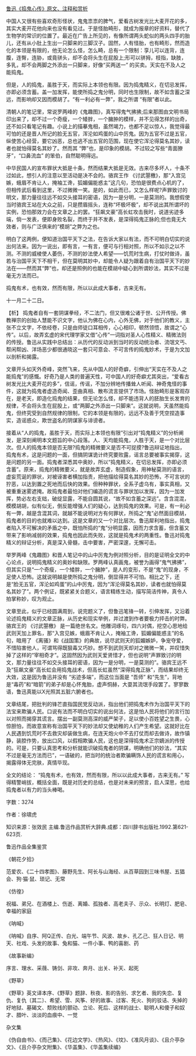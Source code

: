[鲁迅《捣鬼心传》原文、注释和赏析](https://www.vrrw.net/wx/9659.html)

中国人又很有些喜欢奇形怪状，鬼鬼祟祟的脾气，爱看古树发光比大麦开花的多，其实大麦开花他向来也没有看见过。于是怪胎畸形，就成为报章的好资料，替代了生物学的常识的位置了。最近在广告上所见的，有像所谓两头蛇似的两头四手的胎儿，还有从小肚上生出一只脚来的三脚汉子。固然，人有怪胎，也有畸形，然而造化的本领是有限的，他无论怎么怪，怎么畸，总有一个限制：孪儿可以连背，连腹，连臀，连胁，或竟骈头，却不会将头生在屁股上;形可以骈拇，枝指，缺肢，多乳，却不会两脚之外添出一只脚来，好像“买两送一” 的买卖。天实在不及人之能捣鬼。

但是，人的捣鬼，虽胜于天，而实际上本领也有限。因为捣鬼精义，在切忌发挥，亦即必须含蓄。盖一加发挥，能使所捣之鬼分明，同时也生限制，故不如含蓄之深远，而影响却又因而模胡了。“有一利必有一弊”，我之所谓 “有限”者以此。

清朝人的笔记里，常说罗两峰的《鬼趣图》，真写得鬼气拂拂;后来那图由文明书局印出来了，却不过一个奇瘦，一个矮胖，一个臃肿的模样，并不见得怎样的出奇，还不如只看笔记有趣。小说上的描摹鬼相，虽然竭力，也都不足以惊人，我觉得最可怕的还是晋人所记的脸无五官，浑沦如鸡蛋的山中厉鬼。因为五官不过是五官，纵使苦心经营，要它凶恶，总也逃不出五官的范围，现在使它浑沦得莫名其妙，读者也就怕得莫名其妙了。然而其 “弊”也，是印象的模胡。不过较之写些“青面獠牙”，“口鼻流血” 的笨伯，自然聪明得远。

中华民国人的宣布罪状大抵是十条，然而结果大抵是无效。古来尽多坏人，十条不过如此，想引人的注意以至活动是决不会的。骆宾王作 《讨武曌檄》，那“入宫见嫉，蛾眉不肯让人，掩袖工谗，狐媚偏能惑主”这几句，恐怕是很费点心机的了，但相传武后看到这里，不过微微一笑。是的，如此而已，又怎么样呢?声罪致讨的明文，那力量往往远不如交头接耳的密语，因为一是分明，一是莫测的。我想假使当时骆宾王站在大众之前，只是攒眉摇头，连称“坏极坏极”，却不说出其所谓坏的实例，恐怕那效力会在文章之上的罢。“狂飙文豪”高长虹攻击我时，说道劣迹多端，倘一发表，便即身败名裂，而终于并不发表，是深得捣鬼正脉的;但也竟无大效者，则与广泛俱来的“模胡”之弊为之也。

明白了这两例，便知道治国平天下之法，在告诉大家以有法，而不可明白切实的说出何法来。因为一说出，即有言，一有言，便可与行相对照，所以不如示之以不测。不测的威棱使人萎伤，不测的妙法使人希望——饥荒时生病，打仗时做诗，虽若与治国平天下不相干，但在莫明其妙中，却能令人疑为跟着自有治国平天下的妙法在——然而其“弊”也，却还是照例的也能在模胡中疑心到所谓妙法，其实不过是毫无方法而已。

捣鬼有术，也有效，然而有限，所以以此成大事者，古来无有。

十一月二十二日。



【析】 捣鬼者自有一套阴谋拳经，不二法门，但又很难公诸于世、公开传授。佛教禅宗的创始人慧能不识文字，他认为佛在心内，心外无佛，对于他们的教义，主张不立文字，不依经卷，只是由师徒口耳相传，心心相印，顿然领悟，故谓之“心传”。以后，故弄玄虚的宋代理学家又借“心传”一词指对圣人心性精义、精微法则的传授。鲁迅从实践中总结出：从历代的反动派到当时的反动统治者、流氓文丐、帮闲帮凶、洋场恶少都很通晓这一套只可意会、不可言传的捣鬼妙术，于是为文加以剖析和揭露。

文章开头如天外奇峰，突然飞来，先从中国人的好奇癖，引伸出“天实在不及人之能捣鬼”的感慨。好奇乃是人类的普遍天性，可中国人的好奇癖尤其突出，“爱看古树发光比大麦开花的多”，信谣，传谣，不加分辨地传播耸人听闻、神奇鬼怪的事件，这就为捣鬼者虚造奇闻、歪曲真相、散布流言提供了市场。怪胎畸形是客观存在，是老天，即造化捣鬼的结果，但无论怎么怪，却不能违背人的胚胎生长发育的规律，不会将头生在屁股上，或“两脚之外添出一只脚来”。这就说明，天虽然能捣鬼，但终究受到自然规律的限制，它的本领是有限的，远远不及善于凭空捏造事实，造谣惑众，欺世盗名的阴谋家与诽谤者。

接着从“人的捣鬼，虽胜于天，而实际上本领也有限”引出对“捣鬼精义”的分析阐发，是深刻阐明本文题旨的中心段落。人、天均能捣鬼，人胜于天，是一个对比层次。但人的捣鬼本领是否无限?捣鬼的精微要义是否不可捉摸?鲁迅辩证地指出，捣鬼有术，这是问题的一面，但搞阴谋诡计终究要败露，谣言总要被事实揭穿，这是问题的另一面。捣鬼者深悉其中奥妙，所以“捣鬼精义，在切忌发挥，亦即必须含蓄”。原来，捣鬼的精微要义，就是故弄玄虚，制造假象，用神秘莫测的语言，虚妄荒诞的罪状，对被诬害者横加指责，把他描绘得莫名其妙的恐怖，不可言状的狞恶，以达到置之死地而后快的效果。但种种罪状，全系子虚乌有，事实真相，又被重重迷雾遮掩。故捣鬼者最怕对他们编造的谎言与罪状加以发挥，因为一加发挥，势必左右支绌，破绽显露，不能自圆其说，“故不如含蓄之深远”。含含混混，模模胡胡，似有似无，倒反能增强人们的疑心，达到捣鬼的效果。可是，有一利必有一弊，越是含混其词，就越不能说明对方有何罪状，所捣之“鬼”必然面目模胡，捣鬼者的目的也就难以达到。这是文章的又一个对比层次。鲁迅犀利地指出，捣鬼者陷入不可解决的矛盾之中，既怕所捣的“鬼”分明显露，因而力求含蓄，但含蓄又带来了影响减弱的效果，捣鬼也因此而失败，这就是捣鬼术的两重性。鲁迅对捣鬼精义的辩证分析，真是深入骨髓，击中要害，严密深邃，无懈可击。

举罗两峰《鬼趣图》和晋人笔记中的山中厉鬼为例对照分析，目的是证明全文的中心论点，说明捣鬼精义的奥妙和缺限。罗两峰认真画鬼，被誉为画得“鬼气拂拂”，但其实只是“一个奇瘦，一个矮胖，一个臃肿”，是人的变形，不是“鬼”的现身，不足使人恐怖。这就说明越是使所捣之鬼分明，倒显得并不可怕。相比之下，还是“脸无五官，浑沦如鸡蛋”的山中厉鬼，因为“浑沦得莫名其妙，读者也就怕得莫名其妙了”。两个例证，既紧紧关合题义，语言精练生动，描写简洁传神，真令人拍掌称妙，叹为观止。

文章至此，似乎已经圆满周到，说完题义了，但鲁迅笔锋一转，引伸发挥，又沿着论述捣鬼精义的文章正脉，从历史和现实举例，并过渡到作者要极力抨击的时弊。骆宾王的 《讨武曌檄》 是一篇绝世名文。他雕词琢句，四六对偶，挖空心思地给武则天加上罪名，那“入宫见嫉，蛾眉不肯让人，掩袖工谗，狐媚偏能惑主”的名句，暗用了 《离骚》和《战国策》的典故，说尽武则天的狐媚嫉妒，争宠夺爱，不惜陷害他人，可谓骂得既狠毒又巧妙。想不到武则天却对之微微一笑，并叹惜失掉了这样的“宰相奇才”。这固然因为武则天爱贤惜才，但也说明“声罪致讨的明文，那力量往往不如交头接耳的密语，因为一是分明，一是莫测的”。骆宾王远不及“狂飙文豪”高长虹会用捣鬼战术，但高长虹虽然“深得捣鬼正脉”，而结果却终无大效，这是因为鲁迅并没有 “劣迹多端”，而这位当面是 “吾师” 和“先生”，背地是“毒药”和“暗箭”的弟子却是心怀鬼胎，虚声恫赫，大耍其流氓手段罢了。寥寥数语，鲁迅真能以X光照其五脏六腑者也。

文章结尾，把批判的锋芒直指国民党反动派，指出他们把捣鬼术作为治国平天下的法宝来欺骗人民。口说有法而不明白切实的说出何法，这是怕人民将他们的言行加以对照而揭穿其谎言。摆出一副莫测高深的威严架子，足以使小百姓望之生畏，心惊胆怕，而故意宣称有治国平天下的妙法却又使幼稚的人们产生希望。这就好比在人民遇到饥荒时不去救灾却装做生病，在连天炮火中不去打仗而却去做诗，故作镇静，装腔作势，放出口风，以假相欺骗人民，这也是深得捣鬼术正宗嫡派的传授的。可是，只要认真思考和分析就能识破捣鬼者的阴谋，明确他们的妙法，“其实不过是毫无方法而已”，一语破的，把当时的统治者欺骗瞒饰人民的谎言和用心，揭露得体无完肤，真情毕现。

全文的结论： “捣鬼有术，也有效，然而有限，所以以此成大事者，古来无有。” 写得精警峭拔，概括全面，既是对历史的总结，也是对未来的预言，启人深思，也给捣鬼者以有力的当头棒喝。

字数：3274

作者：徐啸虎

知识来源：张效民 主编.鲁迅作品赏析大辞典.成都：四川辞书出版社.1992.第621-623页.

鲁迅作品全集鉴赏

《朝花夕拾》

范爱农、《二十四孝图》、藤野先生、阿长与山海经、从百草园到三味书屋、五猖会、狗·猫·鼠、琐记、无常

《仿徨》

祝福、弟兄、在酒楼上、伤逝、离婚、孤独者、高老夫子、示众、长明灯、肥皂、幸福的家庭

《呐喊》

《呐喊》自序、阿Q正传、白光、端午节、风波、故乡、孔乙己、狂人日记、明天、社戏、头发的故事、兔和猫、一件小事、鸭的喜剧、药

《故事新编》

序言、理水、采薇、铸剑、非攻、奔月、出关、补天、起死

《野草》

《野草》英文译本序、《野草》题辞、秋夜、影的告别、求乞者、我的失恋、复仇、复仇〔其二〕、希望、雪、风筝、好的故事、过客、死火、狗的驳诘、失掉的好地狱、墓碣文、颓败线的颤动、立论、死后、这样的战士、聪明人和傻子和奴才、腊叶、淡淡的血痕中、一觉

杂文集

《伪自由书》、《而己集》、《花边文学》、《热风》、《坟》、《准风月谈》、《且介亭杂文》、《且介亭杂文附集》、《华盖集》、《华盖集续编》

